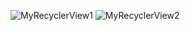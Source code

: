 ![MyRecyclerView1](https://user-images.githubusercontent.com/54838331/68640756-537afd80-053b-11ea-961a-aa593a655119.png)
![MyRecyclerView2](https://user-images.githubusercontent.com/54838331/68640758-5544c100-053b-11ea-80e0-fa1057fdee35.png)
